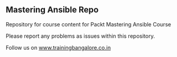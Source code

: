 ## Mastering Ansible Repo

Repository for course content for Packt Mastering Ansible Course

Please report any problems as issues within this repository.

Follow us on www.trainingbangalore.co.in
